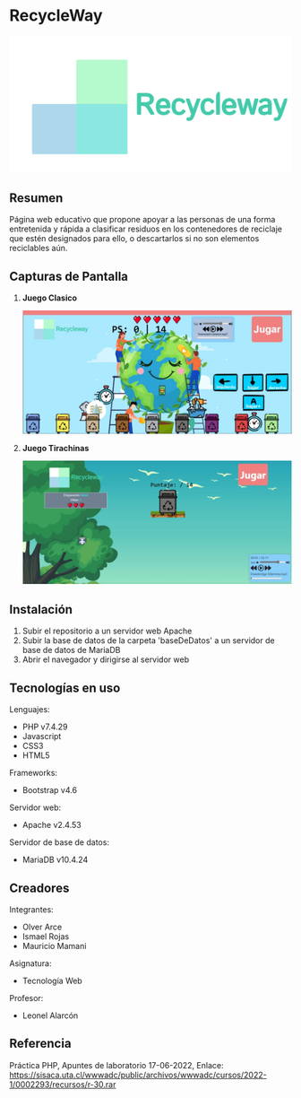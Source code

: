 # RecycleWay
![Logo](https://raw.githubusercontent.com/olverarce01/Recicleway/main/img/logobeta1.png "Logo")
## Resumen
Página web educativo que propone apoyar a las personas de una forma entretenida y rápida a clasificar residuos en los contenedores de reciclaje que estén designados para ello, o descartarlos si no son elementos reciclables aún.

## Capturas de Pantalla

1. **Juego Clasico**

   ![Juego Clasico](assets/1.jpeg)

2. **Juego Tirachinas**

   ![Juego Tirachinas](assets/2.jpeg)

## Instalación
1. Subir el repositorio a un servidor web Apache
2. Subir la base de datos de la carpeta 'baseDeDatos' a un servidor de base de datos de MariaDB
3. Abrir el navegador y dirigirse al servidor web
## Tecnologías en uso
 Lenguajes:
- PHP v7.4.29
- Javascript
- CSS3
- HTML5

Frameworks:
- Bootstrap v4.6

Servidor web:
- Apache v2.4.53

Servidor de base de datos:
- MariaDB v10.4.24
## Creadores
Integrantes:
- Olver Arce
- Ismael Rojas
- Mauricio Mamani

Asignatura:
- Tecnología Web

Profesor:
- Leonel Alarcón
## Referencia
Práctica PHP, Apuntes de laboratorio 17-06-2022, Enlace: https://sisaca.uta.cl/wwwadc/public/archivos/wwwadc/cursos/2022-1/0002293/recursos/r-30.rar
